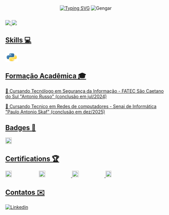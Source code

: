 <div align="center">
</div>

<div align="center">
  <a href="https://git.io/typing-svg"><img src="https://readme-typing-svg.demolab.com?font=Press+Start+2P&size=22&duration=1500&pause=750&center=true&vCenter=true&multiline=true&color=E347F7&width=642&height=130&lines=Ol%C3%A1+%2C+sejam+bem-vindos!;Meu+nome+%C3%A9+Lucas;e+este+%C3%A9+meu+perfil+no+GitHub!;%C2%AF%5C_(%E3%83%84)_%2F%C2%AF" align="center" alt="Typing SVG" /></a>

  <img src="https://i.pinimg.com/originals/4f/d0/c0/4fd0c049c173c9beb5a0101a84deb6f9.gif" min-width="200px" max-width="200px" width="200px" align="center" alt="Gengar">
</div>

<div align="center">
</div>

##
  <a href="https://github.com/LucasCoFranco">
  <img height="180em" src="https://github-readme-stats.vercel.app/api?username=LucasCoFranco&show_icons=true&theme=radical&include_all_commits=true&count_private=true"/>
  <img height="170em" src="https://github-readme-stats.vercel.app/api/top-langs/?username=LucasCoFranco&layout=compact&langs_count=16&theme=radical"/>
  
<div style="display: inline_block">
 <h2> Skills 💻 </h2>
  <img align="center" alt="Python" height="30" width="40" src="https://raw.githubusercontent.com/devicons/devicon/master/icons/python/python-original.svg">
</div>

<div style="display: inline_block">
 <h2> Formação Acadêmica 🎓 </h2>
 
 📌 Cursando Tecnólogo em Segurança da Informação - FATEC São Caetano do Sul "Antonio Russo" (conclusão em jul/2024)
 
 📌 Cursando Tecnico em Redes de computadores - Senai de Informática "Paulo Antonio Skaf" (conclusão em dez/2025)
</div>

<div style="display: inline_block">
  <h2> Badges 🏅</h2>
  <a href="https://www.credly.com/badges/bff1daa9-d527-4d3e-ba68-9c8b5b6a4779/public_url">
  <img width="20%" height="20%"  src="https://images.credly.com/size/340x340/images/054913b2-e271-49a2-a1a4-9bf1c1f9a404/CyberEssentials.png"/>
  
   <h2> Certifications 🏆</h2>
  <a href="https://www.credly.com/badges/2d1d9905-9dff-4da0-8109-c74de7a9b291/public_url" target="_blank">
  <img width="20%" height="20%"  src="https://images.credly.com/size/340x340/images/be8fcaeb-c769-4858-b567-ffaaa73ce8cf/image.png"/></a>

  <a href="https://www.credly.com/badges/4d5b1307-42d5-4d58-a7fb-8a2118705729/linked_in_profile?trk=public_profile_see-credential">
  <img width="20%" height="20%"  src="https://images.credly.com/size/340x340/images/fc1352af-87fa-4947-ba54-398a0e63322e/security-compliance-and-identity-fundamentals-600x600.png">
    
  <a href="https://www.credly.com/badges/28b3cdbc-4f59-40f0-8262-e0ef64930f8c/public_url">
  <img width="20%" height="20%"  src="https://images.credly.com/size/340x340/images/4136ced8-75d5-4afb-8677-40b6236e2672/azure-ai-fundamentals-600x600.png">

  <a href="https://www.credly.com/badges/f5eea9c7-80fd-4c78-9cba-c46f68ef46d0/public_url">
  <img width="19%" height="19%"  src="https://images.credly.com/size/340x340/images/2a6251f2-737b-4bf6-9190-d77570cc76fc/CERT-Fundamentals-Power-Platform.png">
</div>
  
## Contatos ✉️
  [![Linkedin](https://img.shields.io/badge/LinkedIn-0077B5?style=for-the-badge&logo=linkedin&logoColor=white)](https://www.linkedin.com/in/lucas-c-franco/)

